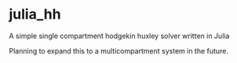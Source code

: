 julia_hh
========

A simple single compartment hodgekin huxley solver written in Julia

Planning to expand this to a multicompartment system in the future.
